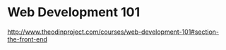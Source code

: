 # Web Development 101  

http://www.theodinproject.com/courses/web-development-101#section-the-front-end  